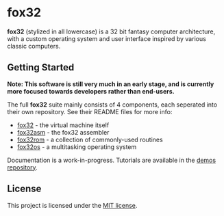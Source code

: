 # fox32

**fox32** (stylized in all lowercase) is a 32 bit fantasy computer architecture, with a custom operating system and user interface inspired by various classic computers.

## Getting Started

**Note: This software is still very much in an early stage, and is currently more focused towards developers rather than end-users.**

The full **fox32** suite mainly consists of 4 components, each seperated into their own repository. See their README files for more info:
 - [fox32](https://github.com/fox32-arch/fox32) - the virtual machine itself
 - [fox32asm](https://github.com/fox32-arch/fox32asm) - the fox32 assembler
 - [fox32rom](https://github.com/fox32-arch/fox32rom) - a collection of commonly-used routines
 - [fox32os](https://github.com/fox32-arch/fox32os) - a multitasking operating system

Documentation is a work-in-progress. Tutorials are available in the [demos repository](https://github.com/fox32-arch/demos/tree/main/tutorials).

## License
This project is licensed under the [MIT license](LICENSE).
